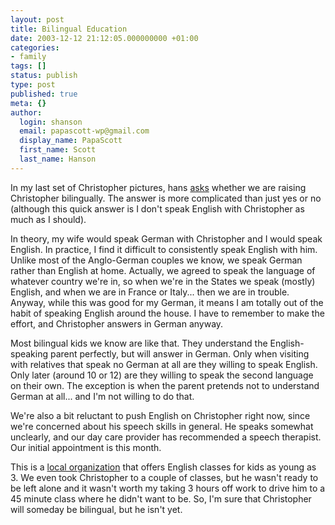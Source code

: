 ```yaml
---
layout: post
title: Bilingual Education
date: 2003-12-12 21:12:05.000000000 +01:00
categories:
- family
tags: []
status: publish
type: post
published: true
meta: {}
author:
  login: shanson
  email: papascott-wp@gmail.com
  display_name: PapaScott
  first_name: Scott
  last_name: Hanson
---
```

<p>In my last set of Christopher pictures, hans <a title="PapaScott: Music" href="http://www.papascott.de/2003/12/11/2749.php">asks</a> whether we are raising Christopher bilingually. The answer is more complicated than just yes or no (although this quick answer is I don't speak English with Christopher as much as I should).</p>
<p>In theory, my wife would speak German with Christopher and I would speak English. In practice, I find it difficult to consistently speak English with him. Unlike most of the Anglo-German couples we know, we speak German rather than English at home. Actually, we agreed to speak the language of whatever country we're in, so when we're in the States we speak (mostly) English, and when we are in France or Italy... then we are in trouble. Anyway, while this was good for my German, it means I am totally out of the habit of speaking English around the house. I have to remember to make the effort, and Christopher answers in German anyway.</p>
<p>Most bilingual kids we know are like that. They understand the English-speaking parent perfectly, but will answer in German. Only when visiting with relatives that speak no German at all are they willing to speak English. Only later (around 10 or 12) are they willing to speak the second language on their own. The exception is when the parent pretends not to understand German at all... and I'm not willing to do that.</p>
<p>We're also a bit reluctant to push English on Christopher right now, since we're concerned about his speech skills in general. He speaks somewhat unclearly, and our day care provider has recommended a speech therapist. Our initial appointment is this month.</p>
<p>This is a <a title="Kids-Club e.V. Bendestorf" href="http://www.kids-club-ev.de/">local organization</a> that offers English classes for kids as young as 3. We even took Christopher to a couple of classes, but he wasn't ready to be left alone and it wasn't worth my taking 3 hours off work to drive him to a 45 minute class where he didn't want to be. So, I'm sure that Christopher will someday be bilingual, but he isn't yet.</p>
